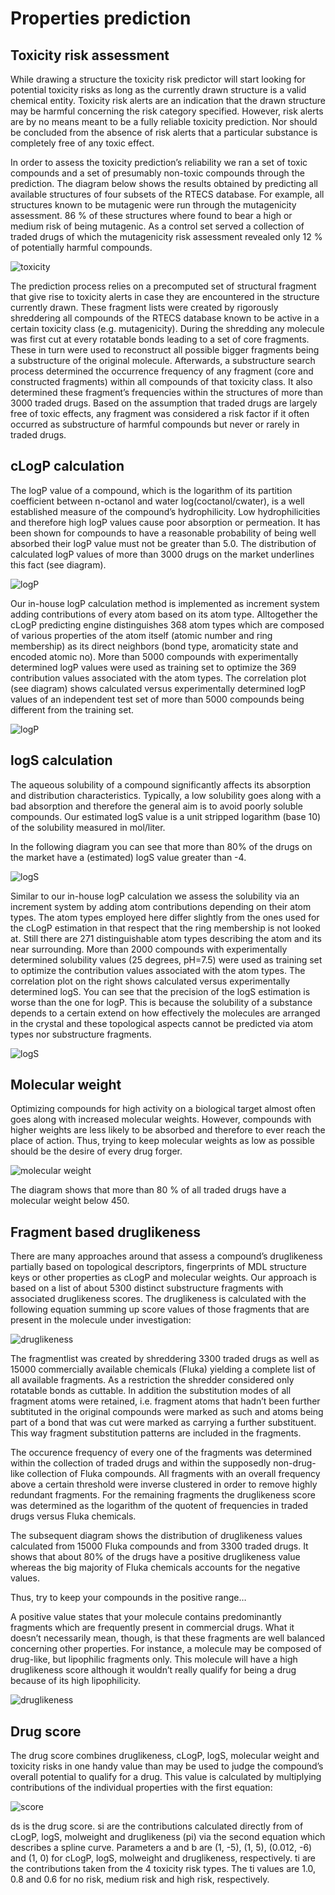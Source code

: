 # Properties prediction

## Toxicity risk assessment 

While drawing a structure the toxicity risk predictor will start looking for potential toxicity risks as long as the currently drawn structure is a valid chemical entity. Toxicity risk alerts are an indication that the drawn structure may be harmful concerning the risk category specified. However, risk alerts are by no means meant to be a fully reliable toxicity prediction. Nor should be concluded from the absence of risk alerts that a particular substance is completely free of any toxic effect.

In order to assess the toxicity prediction’s reliability we ran a set of toxic compounds and a set of presumably non-toxic compounds through the prediction. The diagram below shows the results obtained by predicting all available structures of four subsets of the RTECS database. For example, all structures known to be mutagenic were run through the mutagenicity assessment. 86 % of these structures where found to bear a high or medium risk of being mutagenic. As a control set served a collection of traded drugs of which the mutagenicity risk assessment revealed only 12 % of potentially harmful compounds.

![toxicity](toxicity.gif)

The prediction process relies on a precomputed set of structural fragment that give rise to toxicity alerts in case they are encountered in the structure currently drawn. These fragment lists were created by rigorously shreddering all compounds of the RTECS database known to be active in a certain toxicity class (e.g. mutagenicity). During the shredding any molecule was first cut at every rotatable bonds leading to a set of core fragments. These in turn were used to reconstruct all possible bigger fragments being a substructure of the original molecule. Afterwards, a substructure search process determined the occurrence frequency of any fragment (core and constructed fragments) within all compounds of that toxicity class. It also determined these fragment’s frequencies within the structures of more than 3000 traded drugs. Based on the assumption that traded drugs are largely free of toxic effects, any fragment was considered a risk factor if it often occurred as substructure of harmful compounds but never or rarely in traded drugs.

## cLogP calculation

The logP value of a compound, which is the logarithm of its partition coefficient between n-octanol and water log(coctanol/cwater), is a well established measure of the compound’s hydrophilicity. Low hydrophilicities and therefore high logP values cause poor absorption or permeation. It has been shown for compounds to have a reasonable probability of being well absorbed their logP value must not be greater than 5.0. The distribution of calculated logP values of more than 3000 drugs on the market underlines this fact (see diagram).

![logP](logP_1.gif)

Our in-house logP calculation method is implemented as increment system adding contributions of every atom based on its atom type. Alltogether the cLogP predicting engine distinguishes 368 atom types which are composed of various properties of the atom itself (atomic number and ring membership) as its direct neighbors (bond type, aromaticity state and encoded atomic no). More than 5000 compounds with experimentally determined logP values were used as training set to optimize the 369 contribution values associated with the atom types. The correlation plot (see diagram) shows calculated versus experimentally determined logP values of an independent test set of more than 5000 compounds being different from the training set.

![logP](logP_2.gif)

## logS calculation

The aqueous solubility of a compound significantly affects its absorption and distribution characteristics. Typically, a low solubility goes along with a bad absorption and therefore the general aim is to avoid poorly soluble compounds. Our estimated logS value is a unit stripped logarithm (base 10) of the solubility measured in mol/liter.

In the following diagram you can see that more than 80% of the drugs on the market have a (estimated) logS value greater than -4.

![logS](logS_1.gif)

Similar to our in-house logP calculation we assess the solubility via an increment system by adding atom contributions depending on their atom types. The atom types employed here differ slightly from the ones used for the cLogP estimation in that respect that the ring membership is not looked at. Still there are 271 distinguishable atom types describing the atom and its near surrounding. More than 2000 compounds with experimentally determined solubility values (25 degrees, pH=7.5) were used as training set to optimize the contribution values associated with the atom types. The correlation plot on the right shows calculated versus experimentally determined logS. You can see that the precision of the logS estimation is worse than the one for logP. This is because the solubility of a substance depends to a certain extend on how effectively the molecules are arranged in the crystal and these topological aspects cannot be predicted via atom types nor substructure fragments.

![logS](logS_2.gif)

## Molecular weight

Optimizing compounds for high activity on a biological target almost often goes along with increased molecular weights. However, compounds with higher weights are less likely to be absorbed and therefore to ever reach the place of action. Thus, trying to keep molecular weights as low as possible should be the desire of every drug forger.

![molecular weight](mw.gif)

The diagram shows that more than 80 % of all traded drugs have a molecular weight below 450.

## Fragment based druglikeness 

There are many approaches around that assess a compound’s druglikeness partially based on topological descriptors, fingerprints of MDL structure keys or other properties as cLogP and molecular weights. Our approach is based on a list of about 5300 distinct substructure fragments with associated druglikeness scores. The druglikeness is calculated with the following equation summing up score values of those fragments that are present in the molecule under investigation:

![druglikeness](likeness_1.gif)

The fragmentlist was created by shreddering 3300 traded drugs as well as 15000 commercially available chemicals (Fluka) yielding a complete list of all available fragments. As a restriction the shredder considered only rotatable bonds as cuttable. In addition the substitution modes of all fragment atoms were retained, i.e. fragment atoms that hadn’t been further subtituted in the original compounds were marked as such and atoms being part of a bond that was cut were marked as carrying a further substituent. This way fragment substitution patterns are included in the fragments.

The occurence frequency of every one of the fragments was determined within the collection of traded drugs and within the supposedly non-drug-like collection of Fluka compounds. All fragments with an overall frequency above a certain threshold were inverse clustered in order to remove highly redundant fragments. For the remaining fragments the druglikeness score was determined as the logarithm of the quotent of frequencies in traded drugs versus Fluka chemicals.

The subsequent diagram shows the distribution of druglikeness values calculated from 15000 Fluka compounds and from 3300 traded drugs. It shows that about 80% of the drugs have a positive druglikeness value whereas the big majority of Fluka chemicals accounts for the negative values.

Thus, try to keep your compounds in the positive range…

A positive value states that your molecule contains predominantly fragments which are frequently present in commercial drugs. What it doesn’t necessarily mean, though, is that these fragments are well balanced concerning other properties. For instance, a molecule may be composed of drug-like, but lipophilic fragments only. This molecule will have a high druglikeness score although it wouldn’t really qualify for being a drug because of its high lipophilicity.

![druglikeness](likeness_2.gif)

## Drug score

The drug score combines druglikeness, cLogP, logS, molecular weight and toxicity risks in one handy value than may be used to judge the compound’s overall potential to qualify for a drug. This value is calculated by multiplying contributions of the individual properties with the first equation:

![score](score.gif)

ds is the drug score. si are the contributions calculated directly from of cLogP, logS, molweight and druglikeness (pi) via the second equation which describes a spline curve. Parameters a and b are (1, -5), (1, 5), (0.012, -6) and (1, 0) for cLogP, logS, molweight and druglikeness, respectively. ti are the contributions taken from the 4 toxicity risk types. The ti values are 1.0, 0.8 and 0.6 for no risk, medium risk and high risk, respectively.